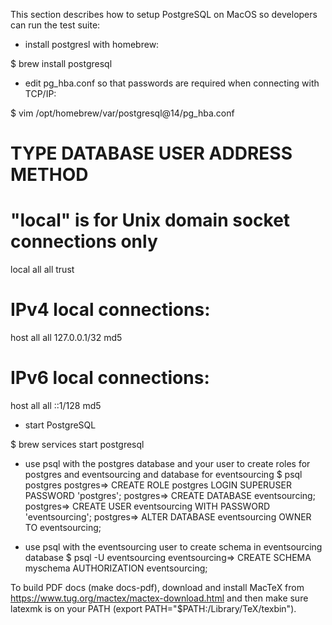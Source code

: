 This section describes how to setup PostgreSQL on MacOS so developers can run the test suite:

- install postgresl with homebrew:

$ brew install postgresql

- edit pg_hba.conf so that passwords are required when connecting with TCP/IP:

$ vim /opt/homebrew/var/postgresql@14/pg_hba.conf

# TYPE  DATABASE        USER            ADDRESS                 METHOD
# "local" is for Unix domain socket connections only
local   all             all                                     trust
# IPv4 local connections:
host    all             all             127.0.0.1/32            md5
# IPv6 local connections:
host    all             all             ::1/128                 md5

- start PostgreSQL

$ brew services start postgresql

- use psql with the postgres database and your user to create roles for postgres and eventsourcing and database for eventsourcing
$ psql postgres
postgres=> CREATE ROLE postgres LOGIN SUPERUSER PASSWORD 'postgres';
postgres=> CREATE DATABASE eventsourcing;
postgres=> CREATE USER eventsourcing WITH PASSWORD 'eventsourcing';
postgres=> ALTER DATABASE eventsourcing OWNER TO eventsourcing;

- use psql with the eventsourcing user to create schema in eventsourcing database
$ psql -U eventsourcing
eventsourcing=> CREATE SCHEMA myschema AUTHORIZATION eventsourcing;


To build PDF docs (make docs-pdf), download and install MacTeX from https://www.tug.org/mactex/mactex-download.html
and then make sure latexmk is on your PATH (export PATH="$PATH:/Library/TeX/texbin").
